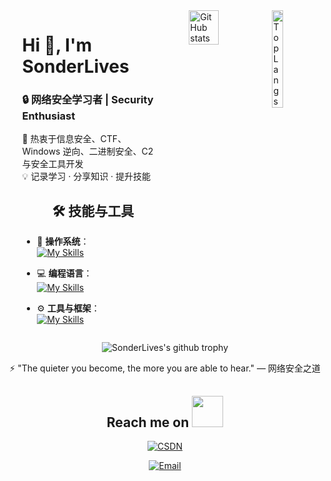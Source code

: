 <div style="display: flex; justify-content: center; align-items: flex-start; gap: 40px;">

  <!-- 个人介绍 -->
  <div style="flex: 1; max-width: 45%;">
    <h1>Hi 👋, I'm SonderLives</h1>
    <h3>🔒 网络安全学习者 | Security Enthusiast</h3>
    <p>🚀 热衷于信息安全、CTF、Windows 逆向、二进制安全、C2 与安全工具开发<br>
    💡 记录学习 · 分享知识 · 提升技能</p>

<h2 align="center">🛠 技能与工具</h2>

- 🚀 **操作系统**：<br>
[![My Skills](https://skillicons.dev/icons?i=windows,linux)](https://skillicons.dev)

- 💻 **编程语言**：<br>
[![My Skills](https://skillicons.dev/icons?i=c,cpp,golang,python,rust)](https://skillicons.dev)

- ⚙️ **工具与框架**：<br>
[![My Skills](https://skillicons.dev/icons?i=cmake,visualstudio,redis,mysql,qt,vscode,docker)](https://skillicons.dev)
  </div>




<div style="display: flex; justify-content: space-between; align-items: flex-start;">
  <img src="https://github-readme-stats.vercel.app/api?username=SonderLives&show_icons=true&theme=tokyonight&line_height=27" alt="GitHub stats" width="50%" style="vertical-align: top;">
  <img src="https://github-readme-stats.vercel.app/api/top-langs/?username=SonderLives&theme=radical" alt="Top Langs" width="30%" style="vertical-align: top;">
</div>



</div>



<p align="center">
  <img src="https://github-profile-trophy.vercel.app/?username=SonderLives&row=1" alt="SonderLives's github trophy">
</p>


<p align="center">⚡ "The quieter you become, the more you are able to hear." — 网络安全之道</p>


<h2 align="center">Reach me on <img src="https://media.giphy.com/media/mGcNjsfWAjY5AEZNw6/giphy.gif" width="50"></h2>
<p align="center">
    <a href="https://blog.csdn.net/qq_65207641?spm=1001.2014.3001.5343" target="_blank">
        <img src="https://img.shields.io/badge/csdn-CSDN-critical" alt="CSDN">
    </a>
</p>

<p align="center">
    <a href="mailto:qilinga@proton.me">
        <img src="https://img.shields.io/badge/Email-3107131629@qq.com-blue?style=flat&logo=gmail&logoColor=white" alt="Email">
    </a>
</p>
